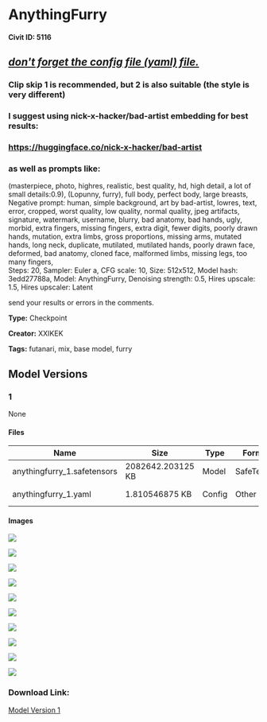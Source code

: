 # AnythingFurry

#### Civit ID: 5116

<h2><strong><em><u>don't forget the </u></em></strong><a target="_blank" rel="ugc" href="https://civitai.com/api/download/models/5927?type=Config"><strong><em><u>config file</u></em></strong></a><strong><em><u> (yaml) file.</u></em></strong></h2><h3><strong>Clip skip 1 is recommended</strong>, but 2 is also suitable (the style is very different)</h3><h3>I suggest using nick-x-hacker/bad-artist embedding for best results:</h3><h3><a target="_blank" rel="ugc" href="https://huggingface.co/nick-x-hacker/bad-artist">https://huggingface.co/nick-x-hacker/bad-artist</a></h3><h3>as well as prompts like:</h3><p>(masterpiece, photo, highres, realistic, best quality, hd, high detail, a lot of small details:0.9), (Lopunny, furry), full body, perfect body, large breasts,<br />Negative prompt: human, simple background, art by bad-artist, lowres, text, error, cropped, worst quality, low quality, normal quality, jpeg artifacts, signature, watermark, username, blurry, bad anatomy, bad hands, ugly, morbid, extra fingers, missing fingers, extra digit, fewer digits, poorly drawn hands, mutation, extra limbs, gross proportions, missing arms, mutated hands, long neck, duplicate, mutilated, mutilated hands, poorly drawn face, deformed, bad anatomy, cloned face, malformed limbs, missing legs, too many fingers,<br />Steps: 20, Sampler: Euler a, CFG scale: 10, Size: 512x512, Model hash: 3edd27788a, Model: AnythingFurry, Denoising strength: 0.5, Hires upscale: 1.5, Hires upscaler: Latent</p><p>send your results or errors in the comments.</p>

**Type:** Checkpoint

**Creator:** XXIKEK

**Tags:** futanari, mix, base model, furry

## Model Versions

### 1

None

#### Files

| Name | Size | Type | Format | Download Url | AutoV1 | AutoV2 | SHA256 | CRC32 | BLAKE3 |
| --- | --- | --- | --- | --- | --- | --- | --- | --- | --- |
| anythingfurry_1.safetensors | 2082642.203125 KB | Model | SafeTensor | https://civitai.com/api/download/models/5927 | 2C16B85A | 3EDD27788A | 3EDD27788AA3715C30041E08FC5B7582FEE6B634D140FE474DF2097F50EC6DF4 | 2B3E6A77 | 2A4ED565962C369159745E424E54DADEABD54FD8C48252FCD6D4B738BA3D0F48 |
| anythingfurry_1.yaml | 1.810546875 KB | Config | Other | https://civitai.com/api/download/models/5927?type=Config&format=Other | - | 403C5D400E | 403C5D400EE45722E11BAC56E0A913F98B8D639BE70CBAB21BFAC9B67A2D33BC | 4F53209A | 4529C30F4954E350813BB45268D6B205B42CABF38F2B839DC56CF42C50067D9F |

#### Images

<p><img src="https://image.civitai.com/xG1nkqKTMzGDvpLrqFT7WA/1f13afc7-3f08-46be-df15-70ca48a35000/width=450/51220.jpeg" /></p>

<p><img src="https://image.civitai.com/xG1nkqKTMzGDvpLrqFT7WA/2164654d-11a3-4489-5919-7483c6b59200/width=450/91419.jpeg" /></p>

<p><img src="https://image.civitai.com/xG1nkqKTMzGDvpLrqFT7WA/1113cd0c-de6c-40d5-fcef-157d1c283e00/width=450/51209.jpeg" /></p>

<p><img src="https://image.civitai.com/xG1nkqKTMzGDvpLrqFT7WA/5be09532-a231-4c1e-8762-94530f4b5800/width=450/50040.jpeg" /></p>

<p><img src="https://image.civitai.com/xG1nkqKTMzGDvpLrqFT7WA/c470c649-4138-403b-e6f3-a0bd2ff6fc00/width=450/50030.jpeg" /></p>

<p><img src="https://image.civitai.com/xG1nkqKTMzGDvpLrqFT7WA/427e29b6-1c3a-4787-176a-e94cb150a100/width=450/50031.jpeg" /></p>

<p><img src="https://image.civitai.com/xG1nkqKTMzGDvpLrqFT7WA/f8b48f39-f1d9-4ecc-7355-d8fb05e6eb00/width=450/50032.jpeg" /></p>

<p><img src="https://image.civitai.com/xG1nkqKTMzGDvpLrqFT7WA/9ee9c72f-2636-4d46-1e1f-67a995a00500/width=450/50038.jpeg" /></p>

<p><img src="https://image.civitai.com/xG1nkqKTMzGDvpLrqFT7WA/dd1a2fe3-9c25-4ccd-695b-871620e9b200/width=450/50039.jpeg" /></p>

<p><img src="https://image.civitai.com/xG1nkqKTMzGDvpLrqFT7WA/f9b4c47d-c2cf-4692-08a8-80cb89c0cf00/width=450/50037.jpeg" /></p>

### Download Link:

[Model Version 1](https://civitai.com/api/download/models/5927)


